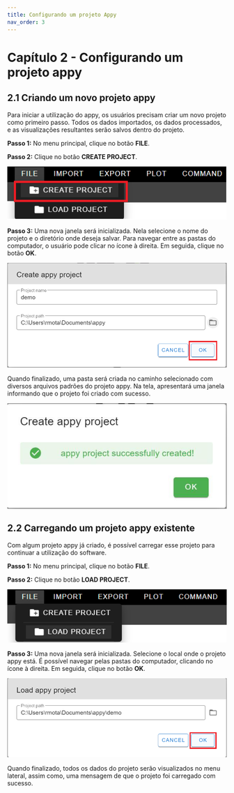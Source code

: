 ```yaml
---
title: Configurando um projeto Appy
nav_order: 3
---
```


# Capítulo 2 - Configurando um projeto appy

## 2.1 Criando um novo projeto appy

Para iniciar a utilização do appy, os usuários precisam criar um novo
projeto como primeiro passo. Todos os dados importados, os dados
processados, e as visualizações resultantes serão salvos dentro do
projeto.

**Passo 1:** No menu principal, clique no botão **FILE**.

**Passo 2:** Clique no botão **CREATE PROJECT**.

![](../data/images/image47.png)

**Passo 3:** Uma nova janela será inicializada. Nela selecione o nome do
projeto e o diretório onde deseja salvar. Para navegar entre as pastas
do computador, o usuário pode clicar no ícone à direita. Em seguida,
clique no botão **OK**.

![](../data/images/image44.png)

Quando finalizado, uma pasta será criada no caminho selecionado com
diversos arquivos padrões do projeto appy. Na tela, apresentará uma
janela informando que o projeto foi criado com sucesso.

![](../data/images/image28.jpg)

## 2.2 Carregando um projeto appy existente

Com algum projeto appy já criado, é possível carregar esse projeto para
continuar a utilização do software.

**Passo 1:** No menu principal, clique no botão **FILE**.

**Passo 2:** Clique no botão **LOAD PROJECT**.

![](../data/images/image30.png)

**Passo 3:** Uma nova janela será inicializada. Selecione o local onde o
projeto appy está. É possível navegar pelas pastas do computador,
clicando no ícone à direita. Em seguida, clique no botão **OK**.

![](../data/images/image34.png)

Quando finalizado, todos os dados do projeto serão visualizados no menu
lateral, assim como, uma mensagem de que o projeto foi carregado com
sucesso.
